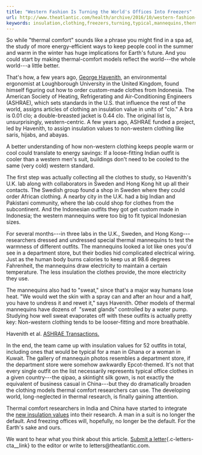 ```yaml
---
title: "Western Fashion Is Turning the World's Offices Into Freezers"
url: http://www.theatlantic.com/health/archive/2016/10/western-fashion-is-turning-the-worlds-offices-into-freezers/502538/?utm_source=atltw
keywords: insulation,clothing,freezers,turning,typical,mannequins,thermal,outfits,uk,worlds,fashion,western,values,offices,clothes
---
```

So while "thermal comfort" sounds like a phrase you might find in a spa ad, the study of more energy-efficient ways to keep people cool in the summer and warm in the winter has huge implications for Earth's future. And you could start by making thermal-comfort models reflect the world---the whole world---a little better.

That's how, a few years ago, [George Havenith](http://www.lboro.ac.uk/departments/design-school/staff/george-havenith/), an environmental ergonomist at Loughborough University in the United Kingdom, found himself figuring out how to order custom-made clothes from Indonesia. The American Society of Heating, Refrigerating and Air-Conditioning Engineers (ASHRAE), which sets standards in the U.S. that influence the rest of the world, assigns articles of clothing an insulation value in units of "clo." A bra is 0.01 clo; a double-breasted jacket is 0.44 clo. The original list is, unsurprisingly, western-centric. A few years ago, ASHRAE funded a project, led by Havenith, to assign insulation values to non-western clothing like saris, hijabs, and abayas.

A better understanding of how non-western clothing keeps people warm or cool could translate to energy savings: If a loose-fitting Indian outfit is cooler than a western men's suit, buildings don't need to be cooled to the same (very cold) western standard.

The first step was actually collecting all the clothes to study, so Havenith's U.K. lab along with collaborators in Sweden and Hong Kong hit up all their contacts. The Swedish group found a shop in Sweden where they could order African clothing. A nearby city in the U.K. had a big Indian and Pakistani community, where the lab could shop for clothes from the subcontinent. And the Indonesian outfits they got get custom made in Indonesia; the western mannequins were too big to fit typical Indonesian sizes.

For several months---in three labs in the U.K., Sweden, and Hong Kong---researchers dressed and undressed special thermal mannequins to test the warmness of different outfits. The mannequins looked a lot like ones you'd see in a department store, but their bodies hid complicated electrical wiring. Just as the human body burns calories to keep us at 98.6 degrees Fahrenheit, the mannequins draw electricity to maintain a certain temperature. The less insulation the clothes provide, the more electricity they use.

The mannequins also had to "sweat," since that's a major way humans lose heat. "We would wet the skin with a spray can and after an hour and a half, you have to undress it and rewet it," says Havenith. Other models of thermal mannequins have dozens of  "sweat glands" controlled by a water pump. Studying how well sweat evaporates off with these outfits is actually pretty key: Non-western clothing tends to be looser-fitting and more breathable.

Havenith et al. [ASHRAE Transactions.](https://dspace.lboro.ac.uk/dspace-jspui/handle/2134/16724)

In the end, the team came up with insulation values for 52 outfits in total, including ones that would be typical for a man in Ghana or a woman in Kuwait. The gallery of mannequin photos resembles a department store, if the department store were somehow awkwardly Epcot-themed. It's not that every single outfit on the list necessarily represents typical office clothes in a given country---the qipao, a skintight silk gown, is not exactly the equivalent of business casual in China---but they do dramatically broaden the clothing models thermal comfort researchers can use. The developing world, long-neglected in thermal research, is finally gaining attention.

Thermal comfort researchers in India and China have started to integrate the [new insulation values](https://scholar.google.co.uk/scholar?oi=bibs&hl=en&cites=6841363682023303466&as_sdt=5) into their research. A man in a suit is no longer the default. And freezing offices will, hopefully, no longer be the default. For the Earth's sake and ours.

We want to hear what you think about this article. [Submit a letter](https://www.theatlantic.com/contact/letters/){.c-letters-cta__link} to the editor or write to letters\@theatlantic.com.
